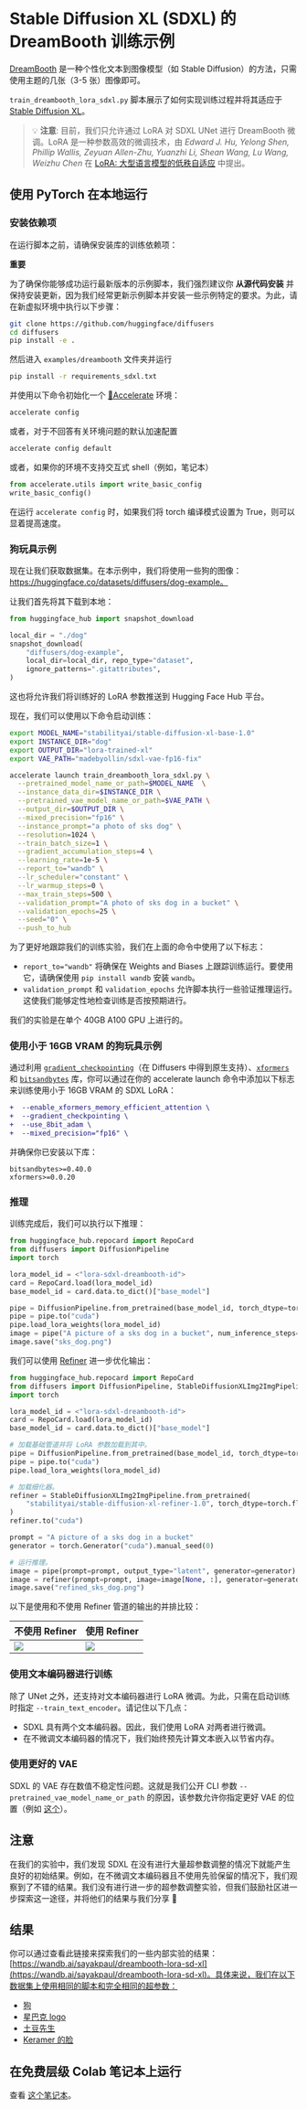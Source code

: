# Stable Diffusion XL (SDXL) 的 DreamBooth 训练示例

[DreamBooth](https://arxiv.org/abs/2208.12242) 是一种个性化文本到图像模型（如 Stable Diffusion）的方法，只需使用主题的几张（3-5 张）图像即可。

`train_dreambooth_lora_sdxl.py` 脚本展示了如何实现训练过程并将其适应于 [Stable Diffusion XL](https://huggingface.co/papers/2307.01952)。

> 💡 **注意**: 目前，我们只允许通过 LoRA 对 SDXL UNet 进行 DreamBooth 微调。LoRA 是一种参数高效的微调技术，由 *Edward J. Hu, Yelong Shen, Phillip Wallis, Zeyuan Allen-Zhu, Yuanzhi Li, Shean Wang, Lu Wang, Weizhu Chen* 在 [LoRA: 大型语言模型的低秩自适应](https://arxiv.org/abs/2106.09685) 中提出。

## 使用 PyTorch 在本地运行

### 安装依赖项

在运行脚本之前，请确保安装库的训练依赖项：

**重要**

为了确保你能够成功运行最新版本的示例脚本，我们强烈建议你 **从源代码安装** 并保持安装更新，因为我们经常更新示例脚本并安装一些示例特定的要求。为此，请在新虚拟环境中执行以下步骤：

```bash
git clone https://github.com/huggingface/diffusers
cd diffusers
pip install -e .
```

然后进入 `examples/dreambooth` 文件夹并运行
```bash
pip install -r requirements_sdxl.txt
```

并使用以下命令初始化一个 [🤗Accelerate](https://github.com/huggingface/accelerate/) 环境：

```bash
accelerate config
```

或者，对于不回答有关环境问题的默认加速配置

```bash
accelerate config default
```

或者，如果你的环境不支持交互式 shell（例如，笔记本）

```python
from accelerate.utils import write_basic_config
write_basic_config()
```

在运行 `accelerate config` 时，如果我们将 torch 编译模式设置为 True，则可以显着提高速度。

### 狗玩具示例

现在让我们获取数据集。在本示例中，我们将使用一些狗的图像：https://huggingface.co/datasets/diffusers/dog-example。

让我们首先将其下载到本地：

```python
from huggingface_hub import snapshot_download

local_dir = "./dog"
snapshot_download(
    "diffusers/dog-example",
    local_dir=local_dir, repo_type="dataset",
    ignore_patterns=".gitattributes",
)
```

这也将允许我们将训练好的 LoRA 参数推送到 Hugging Face Hub 平台。

现在，我们可以使用以下命令启动训练：

```bash
export MODEL_NAME="stabilityai/stable-diffusion-xl-base-1.0"
export INSTANCE_DIR="dog"
export OUTPUT_DIR="lora-trained-xl"
export VAE_PATH="madebyollin/sdxl-vae-fp16-fix"

accelerate launch train_dreambooth_lora_sdxl.py \
  --pretrained_model_name_or_path=$MODEL_NAME  \
  --instance_data_dir=$INSTANCE_DIR \
  --pretrained_vae_model_name_or_path=$VAE_PATH \
  --output_dir=$OUTPUT_DIR \
  --mixed_precision="fp16" \
  --instance_prompt="a photo of sks dog" \
  --resolution=1024 \
  --train_batch_size=1 \
  --gradient_accumulation_steps=4 \
  --learning_rate=1e-5 \
  --report_to="wandb" \
  --lr_scheduler="constant" \
  --lr_warmup_steps=0 \
  --max_train_steps=500 \
  --validation_prompt="A photo of sks dog in a bucket" \
  --validation_epochs=25 \
  --seed="0" \
  --push_to_hub
```

为了更好地跟踪我们的训练实验，我们在上面的命令中使用了以下标志：

* `report_to="wandb"` 将确保在 Weights and Biases 上跟踪训练运行。要使用它，请确保使用 `pip install wandb` 安装 `wandb`。
* `validation_prompt` 和 `validation_epochs` 允许脚本执行一些验证推理运行。这使我们能够定性地检查训练是否按预期进行。

我们的实验是在单个 40GB A100 GPU 上进行的。

### 使用小于 16GB VRAM 的狗玩具示例

通过利用 [`gradient_checkpointing`](https://pytorch.org/docs/stable/checkpoint.html)（在 Diffusers 中得到原生支持）、[`xformers`](https://github.com/facebookresearch/xformers) 和 [`bitsandbytes`](https://github.com/TimDettmers/bitsandbytes) 库，你可以通过在你的 accelerate launch 命令中添加以下标志来训练使用小于 16GB VRAM 的 SDXL LoRA：

```diff
+  --enable_xformers_memory_efficient_attention \
+  --gradient_checkpointing \
+  --use_8bit_adam \
+  --mixed_precision="fp16" \
```

并确保你已安装以下库：

```
bitsandbytes>=0.40.0
xformers>=0.0.20
```

### 推理

训练完成后，我们可以执行以下推理：

```python
from huggingface_hub.repocard import RepoCard
from diffusers import DiffusionPipeline
import torch

lora_model_id = <"lora-sdxl-dreambooth-id">
card = RepoCard.load(lora_model_id)
base_model_id = card.data.to_dict()["base_model"]

pipe = DiffusionPipeline.from_pretrained(base_model_id, torch_dtype=torch.float16)
pipe = pipe.to("cuda")
pipe.load_lora_weights(lora_model_id)
image = pipe("A picture of a sks dog in a bucket", num_inference_steps=25).images[0]
image.save("sks_dog.png")
```

我们可以使用 [Refiner](https://huggingface.co/stabilityai/stable-diffusion-xl-refiner-1.0) 进一步优化输出：

```python
from huggingface_hub.repocard import RepoCard
from diffusers import DiffusionPipeline, StableDiffusionXLImg2ImgPipeline
import torch

lora_model_id = <"lora-sdxl-dreambooth-id">
card = RepoCard.load(lora_model_id)
base_model_id = card.data.to_dict()["base_model"]

# 加载基础管道并将 LoRA 参数加载到其中。
pipe = DiffusionPipeline.from_pretrained(base_model_id, torch_dtype=torch.float16)
pipe = pipe.to("cuda")
pipe.load_lora_weights(lora_model_id)

# 加载细化器。
refiner = StableDiffusionXLImg2ImgPipeline.from_pretrained(
    "stabilityai/stable-diffusion-xl-refiner-1.0", torch_dtype=torch.float16, use_safetensors=True, variant="fp16"
)
refiner.to("cuda")

prompt = "A picture of a sks dog in a bucket"
generator = torch.Generator("cuda").manual_seed(0)

# 运行推理。
image = pipe(prompt=prompt, output_type="latent", generator=generator).images[0]
image = refiner(prompt=prompt, image=image[None, :], generator=generator).images[0]
image.save("refined_sks_dog.png")
```

以下是使用和不使用 Refiner 管道的输出的并排比较：

| 不使用 Refiner | 使用 Refiner |
|---|---|
| ![](https://huggingface.co/datasets/diffusers/docs-images/resolve/main/sd_xl/sks_dog.png) | ![](https://huggingface.co/datasets/diffusers/docs-images/resolve/main/sd_xl/refined_sks_dog.png) |

### 使用文本编码器进行训练

除了 UNet 之外，还支持对文本编码器进行 LoRA 微调。为此，只需在启动训练时指定 `--train_text_encoder`。请记住以下几点：

* SDXL 具有两个文本编码器。因此，我们使用 LoRA 对两者进行微调。
* 在不微调文本编码器的情况下，我们始终预先计算文本嵌入以节省内存。

### 使用更好的 VAE

SDXL 的 VAE 存在数值不稳定性问题。这就是我们公开 CLI 参数 `--pretrained_vae_model_name_or_path` 的原因，该参数允许你指定更好 VAE 的位置（例如 [这个](https://huggingface.co/madebyollin/sdxl-vae-fp16-fix)）。

## 注意

在我们的实验中，我们发现 SDXL 在没有进行大量超参数调整的情况下就能产生良好的初始结果。例如，在不微调文本编码器且不使用先验保留的情况下，我们观察到了不错的结果。我们没有进行进一步的超参数调整实验，但我们鼓励社区进一步探索这一途径，并将他们的结果与我们分享 🤗

## 结果

你可以通过查看此链接来探索我们的一些内部实验的结果：[https://wandb.ai/sayakpaul/dreambooth-lora-sd-xl](https://wandb.ai/sayakpaul/dreambooth-lora-sd-xl)。具体来说，我们在以下数据集上使用相同的脚本和完全相同的超参数：

* [狗](https://huggingface.co/datasets/diffusers/dog-example)
* [星巴克 logo](https://huggingface.co/datasets/diffusers/starbucks-example)
* [土豆先生](https://huggingface.co/datasets/diffusers/potato-head-example)
* [Keramer 的脸](https://huggingface.co/datasets/diffusers/keramer-face-example)

## 在免费层级 Colab 笔记本上运行

查看 [这个笔记本](https://colab.research.google.com/github/huggingface/notebooks/blob/main/diffusers/SDXL_DreamBooth_LoRA_.ipynb)。 
